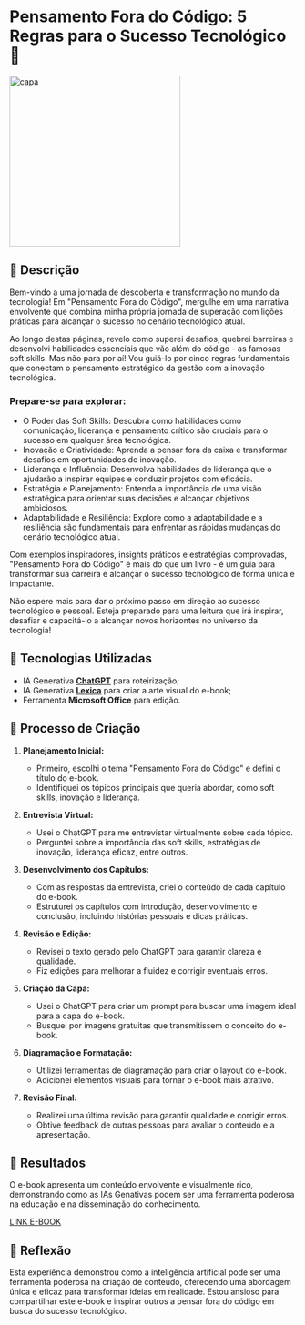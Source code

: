 # Pensamento Fora do Código: 5 Regras para o Sucesso Tecnológico 🌌
<img src="https://github.com/andrefods1993/lab-natty-or-not/assets/132412680/0e371a82-374c-4b26-802c-9ff8eb7a546a" alt="capa" width="300">


## 📒 Descrição

Bem-vindo a uma jornada de descoberta e transformação no mundo da tecnologia! Em "Pensamento Fora do Código", mergulhe em uma narrativa envolvente que combina minha própria jornada de superação com lições práticas para alcançar o sucesso no cenário tecnológico atual.

Ao longo destas páginas, revelo como superei desafios, quebrei barreiras e desenvolvi habilidades essenciais que vão além do código - as famosas soft skills. Mas não para por aí! Vou guiá-lo por cinco regras fundamentais que conectam o pensamento estratégico da gestão com a inovação tecnológica.

### Prepare-se para explorar:

-   O Poder das Soft Skills: Descubra como habilidades como comunicação, liderança e pensamento crítico são cruciais para o sucesso em qualquer área tecnológica.
-   Inovação e Criatividade: Aprenda a pensar fora da caixa e transformar desafios em oportunidades de inovação.
-   Liderança e Influência: Desenvolva habilidades de liderança que o ajudarão a inspirar equipes e conduzir projetos com eficácia.
-   Estratégia e Planejamento: Entenda a importância de uma visão estratégica para orientar suas decisões e alcançar objetivos ambiciosos.
-   Adaptabilidade e Resiliência: Explore como a adaptabilidade e a resiliência são fundamentais para enfrentar as rápidas mudanças do cenário tecnológico atual.

Com exemplos inspiradores, insights práticos e estratégias comprovadas, "Pensamento Fora do Código" é mais do que um livro - é um guia para transformar sua carreira e alcançar o sucesso tecnológico de forma única e impactante.

Não espere mais para dar o próximo passo em direção ao sucesso tecnológico e pessoal. Esteja preparado para uma leitura que irá inspirar, desafiar e capacitá-lo a alcançar novos horizontes no universo da tecnologia!

## 🤖 Tecnologias Utilizadas

-   IA Generativa **[ChatGPT](https://chat.openai.com)** para roteirização;
-   IA Generativa **[Lexica](https://lexica.art/)** para criar a arte visual do e-book;
-   Ferramenta **Microsoft Office** para edição.

## 🧐 Processo de Criação

1. **Planejamento Inicial:**

    - Primeiro, escolhi o tema "Pensamento Fora do Código" e defini o título do e-book.
    - Identifiquei os tópicos principais que queria abordar, como soft skills, inovação e liderança.

2. **Entrevista Virtual:**

    - Usei o ChatGPT para me entrevistar virtualmente sobre cada tópico.
    - Perguntei sobre a importância das soft skills, estratégias de inovação, liderança eficaz, entre outros.

3. **Desenvolvimento dos Capítulos:**

    - Com as respostas da entrevista, criei o conteúdo de cada capítulo do e-book.
    - Estruturei os capítulos com introdução, desenvolvimento e conclusão, incluindo histórias pessoais e dicas práticas.

4. **Revisão e Edição:**

    - Revisei o texto gerado pelo ChatGPT para garantir clareza e qualidade.
    - Fiz edições para melhorar a fluidez e corrigir eventuais erros.

5. **Criação da Capa:**

    - Usei o ChatGPT para criar um prompt para buscar uma imagem ideal para a capa do e-book.
    - Busquei por imagens gratuitas que transmitissem o conceito do e-book.

6. **Diagramação e Formatação:**

    - Utilizei ferramentas de diagramação para criar o layout do e-book.
    - Adicionei elementos visuais para tornar o e-book mais atrativo.

7. **Revisão Final:**
    - Realizei uma última revisão para garantir qualidade e corrigir erros.
    - Obtive feedback de outras pessoas para avaliar o conteúdo e a apresentação.

## 🚀 Resultados

O e-book apresenta um conteúdo envolvente e visualmente rico, demonstrando como as IAs Genativas podem ser uma ferramenta poderosa na educação e na disseminação do conhecimento.

[LINK E-BOOK](pensamento-fora-do-codigo_andre-f.pdf)

## 💭 Reflexão

Esta experiência demonstrou como a inteligência artificial pode ser uma ferramenta poderosa na criação de conteúdo, oferecendo uma abordagem única e eficaz para transformar ideias em realidade. Estou ansioso para compartilhar este e-book e inspirar outros a pensar fora do código em busca do sucesso tecnológico.
